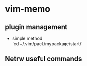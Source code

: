 # vim-memo

## plugin management

* simple method   
'cd ~/.vim/pack/mypackage/start/'

## Netrw useful commands


